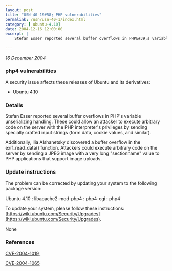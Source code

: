 ```yaml
---
layout: post
title: "USN-40-1&#58; PHP vulnerabilities"
permalink: /usn/usn-40-1/index.html
category: [ ubuntu-4.10]
date: 2004-12-16 12:00:00
excerpt: |
    Stefan Esser reported several buffer overflows in PHP&#39;s variable unserializing handling. These could allow an attacker to execute arbitrary code on the server with the PHP interpreter&#39;s privileges by sending specially crafted input strings (form data, cookie values, and similar).
    
--- 
```

 
 

*16 December 2004*

### php4 vulnerabilities

A security issue affects these releases of Ubuntu and its derivatives:

* Ubuntu 4.10

### Details

Stefan Esser reported several buffer overflows in PHP&#39;s variable unserializing handling. These could allow an attacker to execute arbitrary code on the server with the PHP interpreter&#39;s privileges by sending specially crafted input strings (form data, cookie values, and similar).

Additionally, Ilia Alshanetsky discovered a buffer overflow in the exif_read_data() function. Attackers could execute arbitrary code on the server by sending a JPEG image with a very long &quot;sectionname&quot; value to PHP applications that support image uploads.

### Update instructions

The problem can be corrected by updating your system to the following package version:

Ubuntu 4.10
 : libapache2-mod-php4 
 : php4-cgi 
 : php4 

To update your system, please follow these instructions: [https://wiki.ubuntu.com/Security/Upgrades](https://wiki.ubuntu.com/Security/Upgrades).

None

### References

 
 [CVE-2004-1019](http://people.ubuntu.com/~ubuntu-security/cve/CVE-2004-1019), 

 [CVE-2004-1065](http://people.ubuntu.com/~ubuntu-security/cve/CVE-2004-1065)
 

